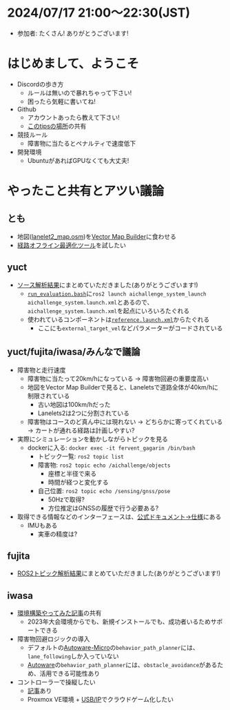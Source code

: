 # 2024/07/17 21:00～22:30(JST)
- 参加者: たくさん! ありがとうございます!

# はじめまして、ようこそ
- Discordの歩き方
  - ルールは無いので暴れちゃって下さい!
  - 困ったら気軽に書いてね!
- Github
  - アカウントあったら教えて下さい!
  - [このtipsの場所](https://github.com/ChallengeClub/aichallenge2024-tips/)の共有
- 競技ルール
  - 障害物に当たるとペナルティで速度低下
- 開発環境
  - UbuntuがあればGPUなくても大丈夫!
 
# やったこと共有とアツい議論
## とも
- 地図([lanelet2_map.osm](https://github.com/AutomotiveAIChallenge/aichallenge-2024/blob/main/aichallenge/workspace/src/aichallenge_submit/aichallenge_submit_launch/map/lanelet2_map.osm))を[Vector Map Builder](https://tools.tier4.jp/vector_map_builder_ll2/)に食わせる
- [経路オフライン最適化ツール](https://zenn.dev/tamago117/articles/b021d2fcb875cc)を試したい
## yuct
- [ソース解析結果](../memo-share/yu/read_code.md)にまとめていただきました(ありがとうございます!)
  - [`run_evaluation.bash`](https://github.com/AutomotiveAIChallenge/aichallenge-2024/blob/main/aichallenge/run_evaluation.bash)に`ros2 launch aichallenge_system_launch aichallenge_system.launch.xml`とあるので、`aichallenge_system.launch.xml`を起点にいろいろたぐれる
  - 使われているコンポーネントは[`reference.launch.xml`](https://github.com/AutomotiveAIChallenge/aichallenge-2024/blob/main/aichallenge/workspace/src/aichallenge_submit/aichallenge_submit_launch/launch/reference.launch.xml)からたぐれる
    - ここにも`external_target_vel`などパラメーターがコードされている
## yuct/fujita/iwasa/みんなで議論
- 障害物と走行速度
  - 障害物に当たって20km/hになっている -> 障害物回避の重要度高い
  - 地図をVector Map Builderで見ると、Laneletsで道路全体が40km/hに制限されている
    - 古い地図は100km/hだった
    - Lanelets2は2つに分割されている
  - 障害物はコースのど真ん中には現れない -> どちらかに寄ってくれている -> カートが通れる経路は計画しやすい?
- 実際にシミュレーションを動かしながらトピックを見る
  - dockerに入る: `docker exec -it fervent_gagarin /bin/bash`
    - トピック一覧: `ros2 topic list`
    - 障害物: `ros2 topic echo /aichallenge/objects`
      - 座標と半径で来る
      - 時間が経つと変化する
    - 自己位置: `ros2 topic echo /sensing/gnss/pose`
      - 50Hzで取得?
      - 方位推定はGNSSの履歴で行う必要ある?
- 取得できる情報などのインターフェースは、[公式ドキュメント->仕様](https://automotiveaichallenge.github.io/aichallenge-documentation-2024/specifications/interface.html)にある
  - IMUもある
    - 実車の精度は?
## fujita
- [ROS2トピック解析結果](../fujita/20240717_fujita.md)にまとめていただきました(ありがとうございます!)
## iwasa
- [環境構築やってみた記事](https://qiita.com/kiwsdiv/items/012c9c15d419b78c6055)の共有
  - 2023年大会環境からでも、新規インストールでも、成功者いるためサポートできる
- 障害物回避ロジックの導入
  - デフォルトの[Autoware-Micro](https://automotiveaichallenge.github.io/aichallenge-documentation-2024/development/main-module.html)の`behavior_path_planner`には、`lane_following`しか入っていない
  - [Autoware](https://autowarefoundation.github.io/autoware-documentation/main/design/autoware-architecture/node-diagram/)の`behavior_path_planner`には、`obstacle_avoidance`があるため、活用できる可能性あり
- コントローラーで操縦したい
  - [記事](https://qiita.com/Arata-stu/items/b50b2a1895974b33b1df)あり
  - Proxmox VE環境 + [USB/IP](https://wiki.archlinux.jp/index.php/USB/IP)でクラウドゲーム化したい
